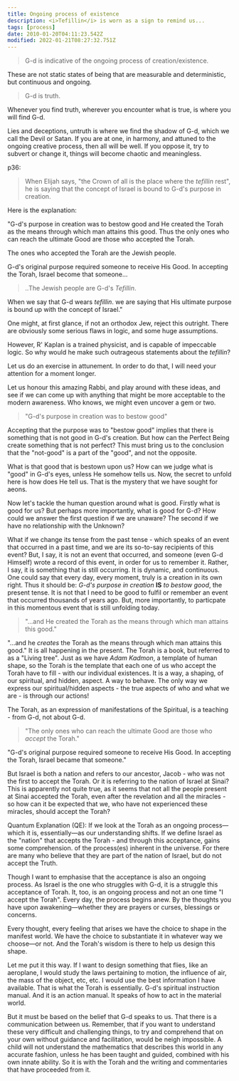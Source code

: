 ```yaml
---
title: Ongoing process of existence
description: <i>Tefillin</i> is worn as a sign to remind us...
tags: [process]
date: 2010-01-20T04:11:23.542Z
modified: 2022-01-21T08:27:32.751Z
---
```


> G-d is indicative of the ongoing process of creation/existence.

These are not static states of being that are measurable and deterministic, but continuous and ongoing.

> G-d is truth.

Whenever you find truth, wherever you encounter what is true, is where you will find G-d.

Lies and deceptions, untruth is where we find the shadow of G-d, which we call the Devil or Satan. If you are at one, in harmony, and attuned to the ongoing creative process, then all will be well. If you oppose it, try to subvert or change it, things will become chaotic and meaningless.

p36:

> When Elijah says, "the Crown of all is the place where the _tefillin_ rest", he is saying that the concept of Israel is bound to G-d's purpose in creation.

Here is the explanation:

"G-d's purpose in creation was to bestow good and He created the Torah as the means through which man attains this good. Thus the only ones who can reach the ultimate Good are those who accepted the Torah.

The ones who accepted the Torah are the Jewish people.

G-d's original purpose required someone to receive His Good. In accepting the Torah, Israel become that someone...

> ..The Jewish people are G-d's _Tefillin_.

When we say that G-d wears _tefillin_. we are saying that His ultimate purpose is bound up with the concept of Israel."

One might, at first glance, if not an orthodox Jew, reject this outright. There are obviously some serious flaws in logic, and some huge assumptions.

However, R' Kaplan is a trained physicist, and is capable of impeccable logic. So why would he make such outrageous statements about the _tefillin_?

Let us do an exercise in attunement. In order to do that, I will need your attention for a moment longer.

Let us honour this amazing Rabbi, and play around with these ideas, and see if we can come up with anything that might be more acceptable to the modern awareness. Who knows, we might even uncover a gem or two.

> "G-d's purpose in creation was to bestow good"

Accepting that the purpose was to "bestow good" implies that there is something that is not good in G-d's creation. But how can the Perfect Being create something that is not perfect? This must bring us to the conclusion that the "not-good" is a part of the "good", and not the opposite.

What is that good that is bestown upon us? How can we judge what is "good" in G-d's eyes, unless He somehow tells us. Now, the secret to unfold here is how does He tell us. That is the mystery that we have sought for aeons.

Now let's tackle the human question around what is good. Firstly what is good for us? But perhaps more importantly, what is good for G-d? How could we answer the first question if we are unaware? The second if we have no relationship with the Unknown?

What if we change its tense from the past tense - which speaks of an event that occurred in a past time, and we are its so-to-say recipients of this event? But, I say, it is not an event that occurred, and someone (even G-d Himself) wrote a record of this event, in order for us to remember it. Rather, I say, it is something that is still occurring. It is dynamic, and continuous. One could say that every day, every moment, truly is a creation in its own right. Thus it should be: _G-d's purpose in creation_ **IS** _to bestow good_, the present tense. It is not that I need to be good to fulfil or remember an event that occurred thousands of years ago. But, more importantly, to particpate in this momentous event that is still unfolding today.

> "...and He created the Torah as the means through which man attains this good."

"...and he _creates_ the Torah as the means through which man attains this good." It is all happening in the present. The Torah is a book, but referred to as a "Living tree". Just as we have _Adam Kadmon_, a template of human shape, so the Torah is the template that each one of us who accept the Torah have to fill - with our individual existences. It is a way, a shaping, of our spiritual, and hidden, aspect. A way to behave. The only way we express our spiritual/hidden aspects - the true aspects of who and what we are - is through our actions!

The Torah, as an expression of manifestations of the Spiritual, is a teaching - from G-d, not about G-d.

> "The only ones who can reach the ultimate Good are those who _accept_ the Torah."

"G-d's original purpose required someone to receive His Good. In accepting the Torah, Israel became that someone."

But Israel is both a nation and refers to our ancestor, Jacob - who was not the first to accept the Torah. Or it is referring to the nation of Israel at Sinai? This is apparently not quite true, as it seems that not all the people present at Sinai accepted the Torah, even after the revelation and all the miracles - so how can it be expected that we, who have not experienced these miracles, should accept the Torah?

Quantum Explanation (QE): If we look at the Torah as an ongoing process&mdash;which it is, essentially&mdash;as our understanding shifts. If we define Israel as the "nation" that accepts the Torah - and through this acceptance, gains some comprehension. of the process(es) inherent in the universe. For there are many who believe that they are part of the nation of Israel, but do not accept the Truth.

Though I want to emphasise that the acceptance is also an ongoing process. As Israel is the one who struggles with G-d, it is a struggle this acceptance of Torah. It, too, is an ongoing process and not an one time "I accept the Torah". Every day, the process begins anew. By the thoughts you have upon awakening&mdash;whether they are prayers or curses, blessings or concerns.

Every thought, every feeling that arises we have the choice to shape in the manifest world. We have the choice to substantiate it in whatever way we choose&mdash;or not. And the Torah's wisdom is there to help us design this shape.

Let me put it this way. If I want to design something that flies, like an aeroplane, I would study the laws pertaining to motion, the influence of air, the mass of the object, etc, etc. I would use the best information I have available. That is what the Torah is essentially. G-d's spiritual instruction manual. And it is an action manual. It speaks of how to act in the material world.

But it must be based on the belief that G-d speaks to us. That there is a communication between us. Remember, that if you want to understand these very difficult and challenging things, to try and comprehend that on your own without guidance and facilitation, would be neigh impossible. A child will not understand the mathematics that describes this world in any accurate fashion, unless he has been taught and guided, combined with his own innate ability. So it is with the Torah and the writing and commentaries that have proceeded from it.
